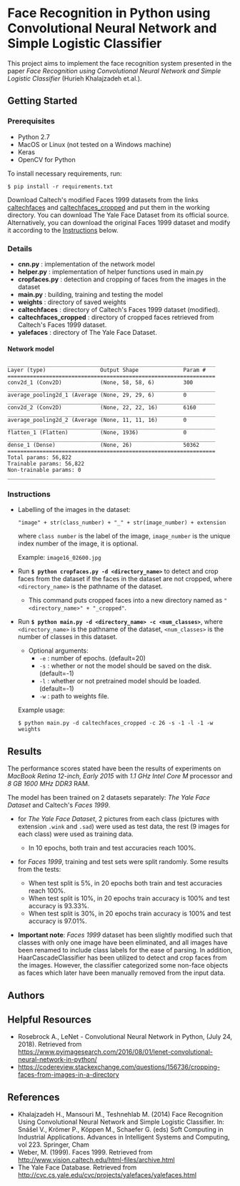# Face Recognition in Python using Convolutional Neural Network and Simple Logistic Classifier 

This project aims to implement the face recognition system presented in the paper *Face Recognition using Convolutional Neural Network and Simple Logistic Classifier* (Hurieh Khalajzadeh et.al.).

## Getting Started

### Prerequisites

- Python 2.7
- MacOS or Linux (not tested on a Windows machine) 
- Keras
- OpenCV for Python

To install necessary requirements, run:
```
$ pip install -r requirements.txt
```
Download Caltech's modified Faces 1999 datasets from the links [caltechfaces](https://drive.google.com/open?id=1mTGAPW878JloiQ45i1g-SBx1Q7TJecta) and [caltechfaces_cropped](https://drive.google.com/open?id=1CGb5r0bMvM9pOWo8sPof1yOuL9U-qO19) and put them in the working directory. You can download The Yale Face Dataset from its official source. Alternatively, you can download the original Faces 1999 dataset and modify it according to the [Instructions](https://github.com/aytisnik/face_recognition/blob/master/README.md#instructions) below.

### Details

- **cnn.py** : implementation of the network model
- **helper.py** : implementation of helper functions used in main.py
- **cropfaces.py** : detection and cropping of faces from the images in the dataset
- **main.py** : building, training and testing the model 
- **weights** : directory of saved weights
- **caltechfaces** : directory of Caltech's Faces 1999 dataset (modified).
- **caltechfaces_cropped** : directory of cropped faces retrieved from Caltech's Faces 1999 dataset.
- **yalefaces** : directory of The Yale Face Dataset.

#### Network model
```
_________________________________________________________________
Layer (type)                 Output Shape              Param #   
=================================================================
conv2d_1 (Conv2D)            (None, 58, 58, 6)         300       
_________________________________________________________________
average_pooling2d_1 (Average (None, 29, 29, 6)         0         
_________________________________________________________________
conv2d_2 (Conv2D)            (None, 22, 22, 16)        6160      
_________________________________________________________________
average_pooling2d_2 (Average (None, 11, 11, 16)        0         
_________________________________________________________________
flatten_1 (Flatten)          (None, 1936)              0         
_________________________________________________________________
dense_1 (Dense)              (None, 26)                50362     
=================================================================
Total params: 56,822
Trainable params: 56,822
Non-trainable params: 0
_________________________________________________________________
```

### Instructions

- Labelling of the images in the dataset: 
  ```
  "image" + str(class_number) + "_" + str(image_number) + extension
  ```
  where `class number` is the label of the image, `image_number` is the unique index number of the image, it is optional.

  Example: `image16_02600.jpg`


- Run **`$ python cropfaces.py -d <directory_name>`** to detect and crop faces from the dataset if the faces in the dataset are not cropped, where `<directory_name>` is the pathname of the dataset.
  - This command puts cropped faces into a new directory named as `"<directory_name>" + "_cropped"`.
 
- Run **`$ python main.py -d <directory_name> -c <num_classes>`**, where `<directory_name>` is the pathname of the dataset, `<num_classes>` is the number of classes in this dataset. 
  - Optional arguments:
    * `-e` : number of epochs. (default=20)
    * `-s` : whether or not the model should be saved on the disk. (default=-1)
    * `-l` : whether or not pretrained model should be loaded. (default=-1)
    * `-w` : path to weights file.

  Example usage:
  ```
  $ python main.py -d caltechfaces_cropped -c 26 -s -1 -l -1 -w weights
  ```

## Results 

The performance scores stated have been the results of experiments on _MacBook Retina 12-inch, Early 2015_ with _1.1 GHz Intel Core M_ processor and _8 GB 1600 MHz DDR3_ RAM.

The model has been trained on 2 datasets separately: _The Yale Face Dataset_ and Caltech's _Faces 1999_. 
- for _The Yale Face Dataset_, 2 pictures from each class (pictures with extension `.wink` and `.sad`) were used as test data, the rest (9 images for each class) were used as training data. 
  - In 10 epochs, both train and test accuracies reach 100%.

- for _Faces 1999_, training and test sets were split randomly. 
  Some results from the tests:
  - When test split is 5%, in 20 epochs both train and test accuracies reach 100%.  
  - When test split is 10%, in 20 epochs train accuracy is 100% and test accuracy is 93.33%.
  - When test split is 30%, in 20 epochs train accuracy is 100% and test accuracy is 97.01%.

- **Important note**: _Faces 1999_ dataset has been slightly modified such that classes with only one image have been eliminated, and all images have been renamed to include class labels for the ease of parsing. In addition, HaarCascadeClassifier has been utilized to detect and crop faces from the images. However, the classifier categorized some non-face objects as faces which later have been manually removed from the input data.

## Authors 

## Helpful Resources

* Rosebrock A., LeNet - Convolutional Neural Network in Python, (July 24, 2018). Retrieved from <https://www.pyimagesearch.com/2016/08/01/lenet-convolutional-neural-network-in-python/>
* <https://codereview.stackexchange.com/questions/156736/cropping-faces-from-images-in-a-directory>

## References 

* Khalajzadeh H., Mansouri M., Teshnehlab M. (2014) Face Recognition Using Convolutional Neural Network and Simple Logistic Classifier. In: Snášel V., Krömer P., Köppen M., Schaefer G. (eds) Soft Computing in Industrial Applications. Advances in Intelligent Systems and Computing, vol 223. Springer, Cham 
* Weber, M. (1999). Faces 1999. Retrieved from <http://www.vision.caltech.edu/html-files/archive.html>
* The Yale Face Database. Retrieved from <http://cvc.cs.yale.edu/cvc/projects/yalefaces/yalefaces.html>
